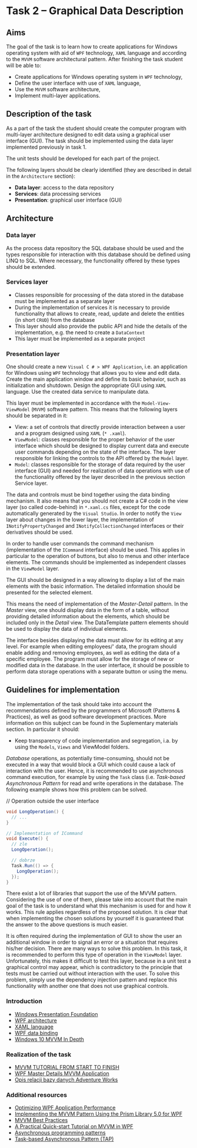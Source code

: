 
# Task 2 – Graphical Data Description

## Aims

The goal of the task is to learn how to create applications for Windows operating system with aid of `WPF` technology, `XAML` language and according to the `MVVM` software architectural pattern. After finishing the task student will be able to:

- Create applications for Windows operating system in `WPF` technology,
- Define the user interface with use of `XAML` language,
- Use the `MVVM` software architecture,
- Implement multi-layer applications.

## Description of the task

As a part of the task the student should create the computer program with multi-layer architecture designed to edit data using a graphical user interface (GUI). The task should be implemented using the data layer implemented previously in task 1.

The unit tests should be developed for each part of the project.

The following layers should be clearly identified (they are described in detail in the `Architecture` section):

- **Data layer**: access to the data repository
- **Services**: data processing services
- **Presentation**: graphical user interface (GUI)

## Architecture

### Data layer

As the process data repository the SQL database should be used and the types responsible for interaction with this database should be defined using LINQ to SQL. Where necessary, the functionality offered by these types should be extended.

### Services layer

- Classes responsible for processing of the data stored in the database must be implemented as a separate layer
- During the implementation of services it is necessary to provide functionality that allows to create, read, update and delete the entities (in short `CRUD`) from the database
- This layer should also provide the public API and hide the details of the implementation, e.g. the need to create a `DataContext`
- This layer must be implemented as a separate project

### Presentation layer

One should create a new `Visual C # > WPF Application`, i.e. an application for Windows using `WPF` technology that allows you to view and edit data. Create the main application window and define its basic behavior, such as initialization and shutdown. Design the appropriate GUI using `XAML` language. Use the created data service to manipulate data.

This layer must be implemented in accordance with the `Model-View-ViewModel` (`MVVM`) software pattern. This means that the following layers should be separated in it:

- View: a set of controls that directly provide interaction between a user and a program designed using `XAML` (`* .xaml`).
- `ViewModel`: classes responsible for the proper behavior of the user interface which should be designed to display current data and execute user commands depending on the state of the interface. The layer responsible for linking the controls to the API offered by the `Model` layer.
- `Model`: classes responsible for the storage of data required by the user interface (GUI) and needed for realization of data operations with use of the functionality offered by the layer described in the previous section Service layer.

The data and controls must be bind together using the data binding mechanism. It also means that you should not create a C# code in the view layer (so called code-behind) in `*.xaml.cs` files, except for the code automatically generated by the `Visual Studio`. In order to notify the `View` layer about changes in the lower layer, the implementation of `INotifyPropertyChanged` and `INotifyCollectionChanged` interfaces or their derivatives should be used.

In order to handle user commands the command mechanism (implementation of the `ICommand` interface) should be used. This applies in particular to the operation of buttons, but also to menus and other interface elements. The commands should be implemented as independent classes in the `ViewModel` layer.

The GUI should be designed in a way allowing to display a list of the main elements with the basic information. The detailed information should be presented for the selected element.

This means the need of implementation of the *Master-Detail* pattern. In the *Master* view, one should display data in the form of a table, without providing detailed information about the elements, which should be included only in the *Detail* view. The DataTemplate pattern elements should be used to display the data of individual elements.

The interface besides displaying the data must allow for its editing at any level. For example when editing employees/' data, the program should enable adding and removing employees, as well as editing the data of a specific employee. The program must allow for the storage of new or modified data in the database. In the user interface, it should be possible to perform data storage operations with a separate button or using the menu.

## Guidelines for implementation

The implementation of the task should take into account the recommendations defined by the programmers of Microsoft (Patterns & Practices), as well as good software development practices. More information on this subject can be found in the Suplementary materials section. In particular it should:

- Keep transparency of code implementation and segregation, i.a. by using the `Models`, `Views` and ViewModel folders.

*Database* operations, as potentially time-consuming, should not be executed in a way that would block a GUI which could cause a lack of interaction with the user. Hence, it is recommended to use asynchronous command execution, for example by using the `Task` class (i.e. *Task-based Asynchronous Pattern* for read and write operations in the database. The following example shows how this problem can be solved.

// Operation outside the user interface

```C#
void LongOperation() {
  // ...
}
```

``` C#
// Implementation of ICommand
void Execute() {
  // zle
  LongOperation();

  // dobrze
  Task.Run(() => {
    LongOperation();
  });
}
```

There exist a lot of libraries that support the use of the MVVM pattern. Considering the use of one of them, please take into account that the main goal of the task is to understand what this mechanism is used for and how it works. This rule applies regardless of the proposed solution. It is clear that when implementing the chosen solutions by yourself it is guaranteed that the answer to the above questions is much easier.

It is often required during the implementation of GUI to show the user an additional window in order to signal an error or a situation that requires his/her decision. There are many ways to solve this problem. In this task, it is recommended to perform this type of operation in the `ViewModel` layer. Unfortunately, this makes it difficult to test this layer, because in a unit test a graphical control may appear, which is contradictory to the principle that tests must be carried out without interaction with the user. To solve this problem, simply use the dependency injection pattern and replace this functionality with another one that does not use graphical controls.

### Introduction

- [Windows Presentation Foundation](http://msdn.microsoft.com/library/ms754130.aspx)
- [WPF architecture](http://msdn.microsoft.com/library/ms750441.aspx)
- [XAML language](http://msdn.microsoft.com/library/ms747122.aspx)
- [WPF data binding](http://msdn.microsoft.com/library/ms752347.aspx)
- [Windows 10 MVVM In Depth](https://channel9.msdn.com/events/DEVintersection/DEVintersection-2016/DEV12)

### Realization of the task

- [MVVM TUTORIAL FROM START TO FINISH](http://www.software-architects.com/devblog/2010/09/10/MVVM-Tutorial-from-Start-to-Finish)
- [WPF Master Details MVVM Application](http://www.codeproject.com/Articles/332615/WPF-Master-Details-MVVM-Application)
- [Opis relacji bazy danych Adventure Works](https://akela.mendelu.cz/~jprich/vyuka/db2/AdventureWorks2008_db_diagram.pdf)

### Additional resources

- [Optimizing WPF Application Performance](http://msdn.microsoft.com/library/aa970683.aspx)
- [Implementing the MVVM Pattern Using the Prism Library 5.0 for WPF](http://msdn.microsoft.com/library/gg405484.aspx)
- [MVVM Best Practices](https://channel9.msdn.com/Shows/Visual-Studio-Toolbox/MVVM-Best-Practices)
- [A Practical Quick-start Tutorial on MVVM in WPF](http://www.codeproject.com/Articles/81484/A-Practical-Quick-start-Tutorial-on-MVVM-in-WPF)
- [Asynchronous programming patterns](https://msdn.microsoft.com/library/jj152938.aspx)
- [Task-based Asynchronous Pattern (TAP)](https://msdn.microsoft.com/library/hh873175.aspx)
